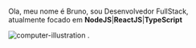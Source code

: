 ### 


Ola, meu nome é Bruno, sou Desenvolvedor FullStack, <br>
atualmente focado em **NodeJS**|**ReactJS**|**TypeScript**

![computer-illustration](https://user-images.githubusercontent.com/53521650/109302381-f7171c80-7817-11eb-898e-fbb3db8f005e.png)
.
<!--
**BLSSTI/blssti** is a ✨ _special_ ✨ repository because its `README.md` (this file) appears on your GitHub profile.

Here are some ideas to get you started:

- 🔭 I’m currently working on ...
- 🌱 I’m currently learning ...
- 👯 I’m looking to collaborate on ...
- 🤔 I’m looking for help with ...
- 💬 Ask me about ...
- 📫 How to reach me: ...
- 😄 Pronouns: ...
- ⚡ Fun fact: ...
-->
